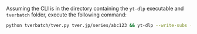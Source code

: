 Assuming the CLI is in the directory containing the `yt-dlp` executable and `tverbatch` folder, execute the following command:

```sh
python tverbatch/tver.py tver.jp/series/abc123 && yt-dlp --write-subs -a tver.txt
```